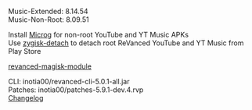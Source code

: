 Music-Extended: 8.14.54  
Music-Non-Root: 8.09.51  

Install [Microg](https://github.com/ReVanced/GmsCore/releases) for non-root YouTube and YT Music APKs  
Use [zygisk-detach](https://github.com/j-hc/zygisk-detach) to detach root ReVanced YouTube and YT Music from Play Store  

[revanced-magisk-module](https://github.com/j-hc/revanced-magisk-module)
  
CLI: inotia00/revanced-cli-5.0.1-all.jar  
Patches: inotia00/patches-5.9.1-dev.4.rvp  
[Changelog](https://github.com/inotia00/revanced-patches/releases/tag/v5.9.1-dev.4)  
